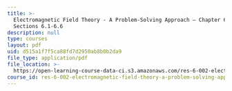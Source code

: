 ```yaml
---
title: >-
  Electromagnetic Field Theory - A Problem-Solving Approach – Chapter 6:
  Sections 6.1-6.6
description: null
type: courses
layout: pdf
uid: d515a1f7f5ca88fd7d2950ab8b0b2da9
file_type: application/pdf
file_location: >-
  https://open-learning-course-data-ci.s3.amazonaws.com/res-6-002-electromagnetic-field-theory-a-problem-solving-approach-spring-2008/d515a1f7f5ca88fd7d2950ab8b0b2da9_MITRES_6_002S08_chp06_text.pdf
course_id: res-6-002-electromagnetic-field-theory-a-problem-solving-approach-spring-2008
---
```


